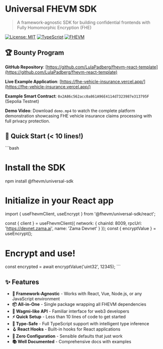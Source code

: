 # Universal FHEVM SDK

> A framework-agnostic SDK for building confidential frontends with Fully Homomorphic Encryption (FHE)

[![License: MIT](https://img.shields.io/badge/License-MIT-yellow.svg)](https://opensource.org/licenses/MIT)
[![TypeScript](https://img.shields.io/badge/TypeScript-5.5-blue)](https://www.typescriptlang.org/)
[![FHEVM](https://img.shields.io/badge/FHEVM-Zama-purple)](https://docs.zama.ai/fhevm)

## 🏆 Bounty Program

**GitHub Repository**: [https://github.com/LulaPadberg/fhevm-react-template](https://github.com/LulaPadberg/fhevm-react-template)

**Live Example Application**: [https://fhe-vehicle-insurance.vercel.app/](https://fhe-vehicle-insurance.vercel.app/)

**Example Smart Contract**: `0x2A86c562acc0a861A96E4114d7323987e313795F` (Sepolia Testnet)

**Demo Video**: Download `demo.mp4` to watch the complete platform demonstration showcasing FHE vehicle insurance claims processing with full privacy protection.

## 🚀 Quick Start (< 10 lines!)

\`\`\`bash
# Install the SDK
npm install @fhevm/universal-sdk

# Initialize in your React app
import { useFhevmClient, useEncrypt } from '@fhevm/universal-sdk/react';

const { client } = useFhevmClient({ network: { chainId: 8009, rpcUrl: 'https://devnet.zama.ai', name: 'Zama Devnet' } });
const { encryptValue } = useEncrypt();

# Encrypt and use!
const encrypted = await encryptValue('uint32', 12345);
\`\`\`

## ✨ Features

- **🎯 Framework-Agnostic** - Works with React, Vue, Node.js, or any JavaScript environment
- **📦 All-in-One** - Single package wrapping all FHEVM dependencies
- **🔗 Wagmi-like API** - Familiar interface for web3 developers
- **⚡ Quick Setup** - Less than 10 lines of code to get started
- **🔐 Type-Safe** - Full TypeScript support with intelligent type inference
- **🪝 React Hooks** - Built-in hooks for React applications
- **🎨 Zero Configuration** - Sensible defaults that just work
- **📚 Well Documented** - Comprehensive docs with examples

